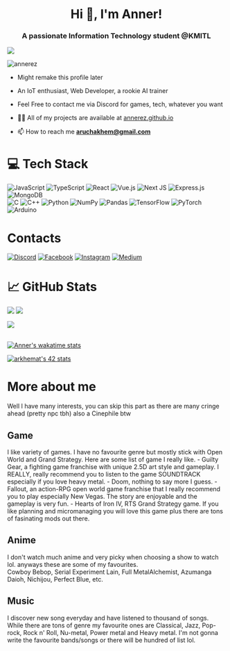 <h1 align="center">Hi 👋, I'm Anner!</h1>
<h3 align="center">A passionate Information Technology student @KMITL</h3>

[![](https://visitcount.itsvg.in/api?id=Annerez&icon=0&color=0)](https://visitcount.itsvg.in)
<p align="left"> <img src="https://wakatime.com/badge/user/5def2b97-aeb5-4e19-a731-8b627c7f59a6.svg" alt="annerez" /> </p>

- Might remake this profile later

- An IoT enthusiast, Web Developer, a rookie AI trainer

- Feel Free to contact me via Discord for games, tech, whatever you want

- 👨‍💻 All of my projects are available at [annerez.github.io](annerez.github.io)

- 📫 How to reach me **aruchakhem@gmail.com**


# 💻 Tech Stack
![JavaScript](https://img.shields.io/badge/javascript-%23323330.svg?style=for-the-badge&logo=javascript&logoColor=%23F7DF1E) ![TypeScript](https://img.shields.io/badge/typescript-%23007ACC.svg?style=for-the-badge&logo=typescript&logoColor=white) ![React](https://img.shields.io/badge/react-%2320232a.svg?style=for-the-badge&logo=react&logoColor=%2361DAFB) ![Vue.js](https://img.shields.io/badge/vuejs-%2335495e.svg?style=for-the-badge&logo=vuedotjs&logoColor=%234FC08D) ![Next JS](https://img.shields.io/badge/Next-black?style=for-the-badge&logo=next.js&logoColor=white) ![Express.js](https://img.shields.io/badge/express.js-%23404d59.svg?style=for-the-badge&logo=express&logoColor=%2361DAFB) ![MongoDB](https://img.shields.io/badge/MongoDB-%234ea94b.svg?style=for-the-badge&logo=mongodb&logoColor=white) <br /> ![C](https://img.shields.io/badge/c-%2300599C.svg?style=for-the-badge&logo=c&logoColor=white) ![C++](https://img.shields.io/badge/c++-%2300599C.svg?style=for-the-badge&logo=c%2B%2B&logoColor=white) ![Python](https://img.shields.io/badge/python-3670A0?style=for-the-badge&logo=python&logoColor=ffdd54) ![NumPy](https://img.shields.io/badge/numpy-%23013243.svg?style=for-the-badge&logo=numpy&logoColor=white) ![Pandas](https://img.shields.io/badge/pandas-%23150458.svg?style=for-the-badge&logo=pandas&logoColor=white) ![TensorFlow](https://img.shields.io/badge/TensorFlow-%23FF6F00.svg?style=for-the-badge&logo=TensorFlow&logoColor=white) ![PyTorch](https://img.shields.io/badge/PyTorch-%23EE4C2C.svg?style=for-the-badge&logo=PyTorch&logoColor=white) ![Arduino](https://img.shields.io/badge/-Arduino-00979D?style=for-the-badge&logo=Arduino&logoColor=white)

# Contacts
[![Discord](https://img.shields.io/badge/Discord-%237289DA.svg?logo=discord&logoColor=white)](https://discord.gg/Anner#8159) [![Facebook](https://img.shields.io/badge/Facebook-%231877F2.svg?logo=Facebook&logoColor=white)](https://facebook.com/Arucha.Khematharonon) [![Instagram](https://img.shields.io/badge/Instagram-%23E4405F.svg?logo=Instagram&logoColor=white)](https://instagram.com/anner.py) [![Medium](https://img.shields.io/badge/Medium-12100E?logo=medium&logoColor=white)](https://medium.com/@@aruchakhem) 


# 📈 GitHub Stats
![](https://github-readme-streak-stats.herokuapp.com/?user=Annerez&theme=radical&hide_border=false)
![](https://github-readme-stats.vercel.app/api?username=Annerez&theme=radical&hide_border=false&include_all_commits=false&count_private=true)<br />
<div style="display: flex; flex-direction: row;">
 <img class="img" src="https://github-readme-stats.vercel.app/api/top-langs/?username=Annerez&theme=radical&hide_border=false&include_all_commits=false&count_private=true&layout=compact" />
</div> <br />

[![Anner's wakatime stats](https://github-readme-stats.vercel.app/api/wakatime?username=anner&langs_count=8&layout=compact&hide_border=true&bg_color=141424&title_color=e73f82&text_color=ffffff&icon_color=fdaaaa )](https://github.com/anuraghazra/github-readme-stats)<br />

[![arkhemat's 42 stats](https://badge.mediaplus.ma/colorfulwaves/arkhemat)](https://github.com/oakoudad/badge42)

# More about me
Well I have many interests, you can skip this part as there are many cringe ahead (pretty npc tbh)
also a Cinephile btw

<h2> Game </h2>
I like variety of games. I have no favourite genre but mostly stick with Open World and Grand Strategy. Here are some list of game I really like.
- Guilty Gear, a fighting game franchise with unique 2.5D art style and gameplay. I REALLY, really recommend you to listen to the game SOUNDTRACK especially if you love heavy metal.
- Doom, nothing to say more I guess.
- Fallout, an action-RPG open world game franchise that I really recommend you to play especially New Vegas. The story are enjoyable and the gameplay is very fun.
- Hearts of Iron IV, RTS Grand Strategy game. If you like planning and micromanaging you will love this game plus there are tons of fasinating mods out there.
  
<h2> Anime </h2>
I don't watch much anime and very picky when choosing a show to watch lol. anyways these are some of my favourites. <br />
Cowboy Bebop, Serial Experiment Lain, Full MetalAlchemist, Azumanga Daioh, Nichijou, Perfect Blue, etc.

<h2> Music </h2>
I discover new song everyday and have listened to thousand of songs. <br />
While there are tons of genre my favourite ones are Classical, Jazz, Pop-rock, Rock n' Roll, Nu-metal, Power metal and Heavy metal.
I'm not gonna write the favourite bands/songs or there will be hundred of list lol.
